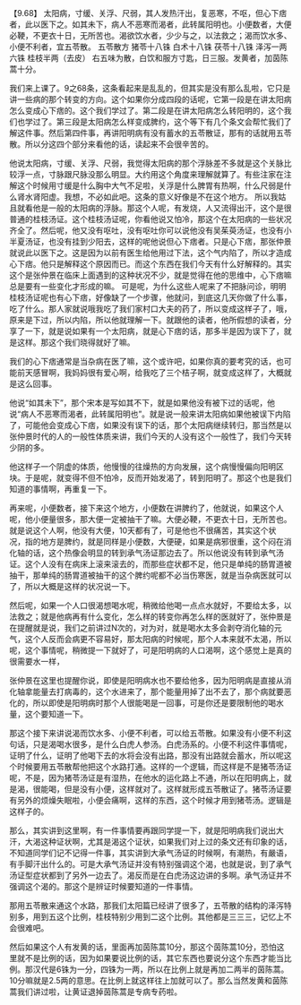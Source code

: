 【9.68】 太阳病，寸缓、关浮、尺弱，其人发热汗出，复恶寒，不呕，但心下痞者，此以医下之。如其未下，病人不恶寒而渴者，此转属阳明也。小便数者，大便必鞕，不更衣十日，无所苦也。渴欲饮水者，少少与之，以法救之；渴而饮水多、小便不利者，宜五苓散。
五苓散方
猪苓十八铢 白术十八铢 茯苓十八铢 泽泻一两六铢 桂枝半两（去皮）
右五味为散，白饮和服方寸匙，日三服。发黄者，加茵陈蒿十分。

我们来上课了。9之68条，这条看起来是乱乱的，但其实是没有那么乱啦，它只是讲一些病的那个转变的方向。这个如果你分成四段的话呢，它第一段是在讲太阳病怎么变成心下痞的。这个我们学过了。第二段是在讲太阳病怎么转阳明的，这个我们也学过了。第三段是太阳病怎么样变成脾约，这个等下有几个条文会帮忙我们了解这件事。然后第四件事，再讲阳明病有没有蓄水的五苓散证，那有的话就用五苓散。所以分这四个部分来看他的话，读起来不会很辛苦的。

他说太阳病，寸缓、关浮、尺弱，我觉得太阳病的那个浮脉差不多就是这个关脉比较浮一点，寸脉跟尺脉没那么明显。大约用这个角度来理解就算了。有些注家在注解这个时候用寸缓是什么胸中大气不足啦，关浮是什么脾胃有热啊，什么尺弱是什么肾水肾阳虚。我想，不必如此吧。这条的意义好像是不在这个地方。
所以我姑且就看他是一般的太阳病的浮脉。那这个人呢，有发烧，人又流得出汗，这个是很普通的桂枝汤证。这个桂枝汤证呢，你看他说又怕冷，那这个在太阳病的一些状况齐全了。然后呢，他又没有呕吐，没有呕吐你可以说他没有吴茱萸汤证，也没有小半夏汤证，也没有挂到少阳去，这样的呢他说但心下痞者。只是心下痞，那张仲景就说此以医下之。这是因为以前有医生给他用过下法，这个气内陷了，所以才造成心下痞。他只是解释这个原因而已。而这个东西在我们今天有什么好解释的。其实这个是张仲景在临床上面遇到的这种状况不少，就是觉得在他的思维中，心下痞嘛总是要有一些变化才形成的嘛。
可是呢，为什么这些人呢来了不把脉问诊，明明桂枝汤证呢也有心下痞，好像缺了一个步骤，他就问，到底这几天你做了什么事，吃了什么。那人家就说哦我吃了我们家村口大夫的药了，所以变成这样子了，哦，原来是下过，所以内陷，所以他就理解一下。就跟他的读者，他所假想的读者，分享了一下，就是说如果有一个太阳病，就是心下痞的话，那多半是因为误下了，就是这样。那这个我们晓得就好了嘛。

我们的心下痞通常是当杂病在医了嘛，这个或许吧，如果你真的要考究的话，也可能前天感冒啊，我妈妈很有爱心啊，给我吃了三个桔子啊，就变成这样了，大概就是这么回事。

他说“如其未下”，那个宋本是写如其不下，就是如果他没有被下过的话呢，他说“病人不恶寒而渴者，此转属阳明也”。就是说一般来讲太阳病如果他被误下内陷了，可能他会变成心下痞，如果没有误下的话，那个太阳病继续转归，那当然是以张仲景时代的人的一般性体质来讲，我们今天的人没有这个一般性了，我们今天转少阴的多。

他这样子一个阴虚的体质，他慢慢的往燥热的方向发展，这个病慢慢偏向阳明区块。于是呢，就变得不但不怕冷，反而开始发渴了，转到阳明了。那这个也是我们知道的事情啊，再重复一下。

再来呢，小便数者，接下来这个地方，小便数在讲脾约了，他就说，如果这个人呢，他小便量很多，那大便一定被抽干了嘛。大便必鞕，不更衣十日，无所苦也。就是说这个人啊，他没有大便，10天都有了，可是他也不很痛苦，其实这个状况，指的地方是脾约，就是同样是小便数，大便硬，如果是病邪很重，这个闷在消化轴的话，这个热像会明显的转到承气汤证那边去了。所以他说没有转到承气汤证。这个人没有在病床上滚来滚去的，而那些症状都不足，他只是单纯的肠胃道被抽干，那单纯的肠胃道被抽干的这个脾约呢都不必当伤寒医，就是当杂病医就可以了，所以大概是这样的状况说一下。

然后呢，如果一个人口很渴想喝水呢，稍微给他喝一点点水就好，不要给太多，以法救之；就是他病再有什么变化，怎么样的转变你再怎么样的医就好了，张仲景是在提醒就是说，我们之前讲过N次的，对为对，就是喝水太多会剥夺消化轴的元气，这个人反而会病更不容易好，那太阳病的时候呢，那个人本来就不太渴，所以呢，这个事情呢，稍微提一下就好了，可是阳明病的人口渴啊，这个感觉上是真的很需要水一样，

张仲景在这里也提醒你说，即使是阳明病水也不要给他多，因为阳明病是直接从消化轴拿能量去打病毒的，这个水进来了，那个能量用掉了出不去了，那个病就要恶化的，所以即使是阳明病时那个人很能喝是一回事，可是你还是要限制他的喝水量，这个要知道一下。

那这个接下来讲说渴而饮水多、小便不利者，可以给五苓散。如果没有小便不利这句话，只是渴喝水很多，是什么白虎人参汤。白虎汤系的。小便不利这件事情呢，证明了什么，证明了他喝下去的水将会没有出路，那没有出路就会蓄水，所以呢这个时候要用五苓散帮他把这个水路打通。这样的一个逻辑，而这样是不是猪苓汤证呢，不是，因为猪苓汤证是有湿热，在他水的运化路上不通，所以在阳明病上，就是渴，很能喝，但是没有小便，这样就对了。这样就形成五苓散证了。猪苓汤证要有另外的烦燥失眠啦，小便会痛啊，这样的东西，这个时候才用到猪苓汤。逻辑是这样子的。

那么，其实讲到这里啊，有一件事情要再跟同学提一下，就是阳明病我们说出大汗，大渴这种证状啊，尤其是渴这个证状，如果我们对上过的条文还有印象的话，不知道同学们记不记得一件事，其实讲到大承气汤证的时候啊，有潮热，有嚴语，有手脚汗出什么的。可是大承气汤证并没有特别强调这个渴，也就是说，到了承气汤证型症状都到了另外一边去了。渴反而是在白虎汤这边讲的多啊。承气汤证并不强调这个渴的。那这个是辨证时候要知道的一件事情。

那用五苓散来通这个水路，那我们太阳篇已经讲了很多了，五苓散的结构的泽泻特别多，用到五这个比例，桂枝特别少用到二这个比例。其他都是三三三，记忆上不会很难吧。

然后如果这个人有发黄的话，里面再加茵陈蒿10分，那这个茵陈蒿10分，恐怕这里就不是比例的话，因为如果要说比例的话，其它东西也要说分这个东西才能当比例。那汉代是6铢为一分，四铢为一两，所以在比例上就是再加二两半的茵陈蒿。10分嘛就是2.5两的意思。在比例上就这样往上加就可以了。那么当然发黄和茵陈蒿我们讲过啦，让黄证退掉茵陈蒿是专病专药啦。

